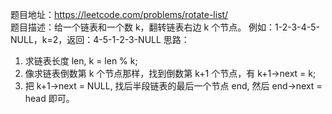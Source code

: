 题目地址：https://leetcode.com/problems/rotate-list/  
题目描述：给一个链表和一个数 k，翻转链表右边 k 个节点。
例如：1-2-3-4-5-NULL，k=2，返回：4-5-1-2-3-NULL 
思路：
1. 求链表长度 len, k = len % k;
2. 像求链表倒数第 k 个节点那样，找到倒数第 k+1 个节点，有 k+1->next = k;
3. 把 k+1->next = NULL, 找后半段链表的最后一个节点 end, 然后 end->next = head 即可。